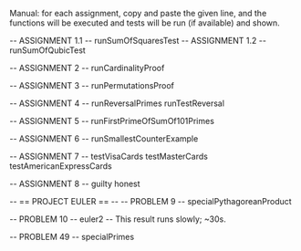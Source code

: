 
Manual:
for each assignment, copy and paste the given line, and the functions will be executed and tests will be run (if available) and shown.

-- ASSIGNMENT 1.1 --
runSumOfSquaresTest
-- ASSIGNMENT 1.2 --
runSumOfQubicTest

-- ASSIGNMENT 2 --
runCardinalityProof

-- ASSIGNMENT 3 --
runPermutationsProof

-- ASSIGNMENT 4 --
runReversalPrimes
runTestReversal

-- ASSIGNMENT 5 --
runFirstPrimeOfSumOf101Primes

-- ASSIGNMENT 6 -- 
runSmallestCounterExample

-- ASSIGNMENT 7 --
testVisaCards
testMasterCards
testAmericanExpressCards

-- ASSIGNMENT 8 --
guilty
honest


-- == PROJECT EULER == --
-- PROBLEM 9 --
specialPythagoreanProduct

-- PROBLEM 10 --
euler2
-- This result runs slowly; ~30s.

-- PROBLEM 49 --
specialPrimes